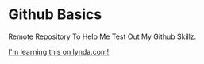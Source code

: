 Github Basics
=============

Remote Repository To Help Me Test Out My Github Skillz.

[I'm learning this on lynda.com!](http://www.lynda.com)
